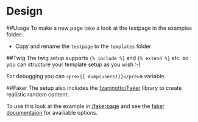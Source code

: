 # Design

##Usage
To make a new page take a look at the testpage in the examples folder:

* Copy and rename the `testpage` to the `templates` folder

##Twig
The twig setup supports `{% include %}` and `{% extend %}` etc. so you can structure your template setup as you wish :-)

For debugging you can `<pre>{{ dump(users)}}</pre>`a variable.

##Faker
The setup also includes the [fzaninotto/Faker](https://github.com/fzaninotto/Faker) library to create realistic random content.

To use this look at the example in [/fakerpage](http://localhost:8000/fakerpage) and see the [faker documentaion](https://github.com/fzaninotto/Faker#basic-usage) for availiable options.
